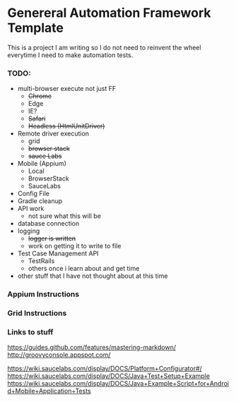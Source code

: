 # Genereral Automation Framework Template
This is a project I am writing so I do not need to reinvent the wheel everytime I need to make automation tests.

### TODO:
* multi-browser execute not just FF
    * ~~Chrome~~
    * Edge
    * IE? 
    * ~~Safari~~
    * ~~Headless (HtmlUnitDriver)~~
* Remote driver execution
    * grid
    * ~~browser stack~~
    * ~~sauce Labs~~
* Mobile (Appium)
    * Local
    * BrowserStack
    * SauceLabs 
* Config File
* Gradle cleanup
* API work 
    * not sure what this will be
* database connection
* logging
    * ~~logger is written~~
    * work on getting it to write to file
* Test Case Management API 
    * TestRails
    * others once i learn about and get time
* other stuff that I have not thought about at this time


### Appium Instructions

### Grid  Instructions

### Links to stuff
https://guides.github.com/features/mastering-markdown/
http://groovyconsole.appspot.com/

https://wiki.saucelabs.com/display/DOCS/Platform+Configurator#/
https://wiki.saucelabs.com/display/DOCS/Java+Test+Setup+Example
https://wiki.saucelabs.com/display/DOCS/Java+Example+Script+for+Android+Mobile+Application+Tests